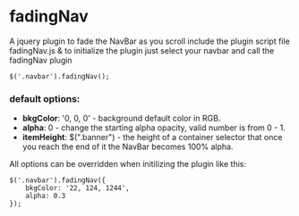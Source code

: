 # fadingNav
A jquery plugin to fade the NavBar as you scroll
include the plugin script file fadingNav.js &
to initialize the plugin just select your navbar and call the fadingNav plugin 
```
$('.navbar').fadingNav();
```

### default options:

* **bkgColor**: '0, 0, 0' - background default color in RGB.
* **alpha**: 0 - change the starting alpha opacity, valid number is from 0 - 1.
* **itemHeight**: $(".banner") - the height of a container selector that once you reach the end of it the NavBar becomes 100% alpha.

All options can be overridden when initilizing the plugin like this:

```
$('.navbar').fadingNav({
    bkgColor: '22, 124, 1244',
    alpha: 0.3
});
```
